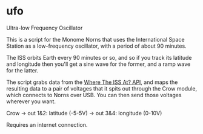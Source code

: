 # ufo

Ultra-low Frequency Oscillator

This is a script for the Monome Norns that uses the International Space Station as a low-frequency oscillator, with a period of about 90 minutes.

The ISS orbits Earth every 90 minutes or so, and so if you track its latitude and longitude then you'll get a sine wave for the former, and a ramp wave for the latter.

The script grabs data from the [Where The ISS At? API](https://wheretheiss.at/), and maps the resulting data to a pair of voltages that it spits out through the Crow module, which connects to Norns over USB. You can then send those voltages wherever you want.

Crow
-> out 1&2: latitude (-5-5V)
-> out 3&4: longitude (0-10V)

Requires an internet connection.
